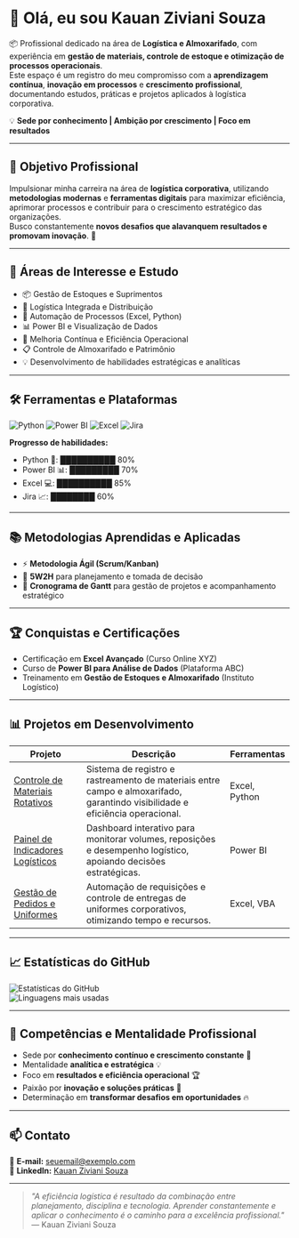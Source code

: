 # 👋 Olá, eu sou Kauan Ziviani Souza

📦 Profissional dedicado na área de **Logística e Almoxarifado**, com experiência em **gestão de materiais, controle de estoque e otimização de processos operacionais**.  
Este espaço é um registro do meu compromisso com a **aprendizagem contínua**, **inovação em processos** e **crescimento profissional**, documentando estudos, práticas e projetos aplicados à logística corporativa.  

💡 **Sede por conhecimento | Ambição por crescimento | Foco em resultados**

---

## 🎯 Objetivo Profissional
Impulsionar minha carreira na área de **logística corporativa**, utilizando **metodologias modernas** e **ferramentas digitais** para maximizar eficiência, aprimorar processos e contribuir para o crescimento estratégico das organizações.  
Busco constantemente **novos desafios que alavanquem resultados e promovam inovação**. 🚀

---

## 🧩 Áreas de Interesse e Estudo
- 📦 Gestão de Estoques e Suprimentos  
- 🚚 Logística Integrada e Distribuição  
- 🤖 Automação de Processos (Excel, Python)  
- 📊 Power BI e Visualização de Dados  
- 🔄 Melhoria Contínua e Eficiência Operacional  
- 📋 Controle de Almoxarifado e Patrimônio  
- 💡 Desenvolvimento de habilidades estratégicas e analíticas  

---

## 🛠 Ferramentas e Plataformas
![Python](https://img.shields.io/badge/Python-3776AB?style=for-the-badge&logo=python&logoColor=white)
![Power BI](https://img.shields.io/badge/Power%20BI-F2C80F?style=for-the-badge&logo=power-bi&logoColor=white)
![Excel](https://img.shields.io/badge/Excel-217346?style=for-the-badge&logo=microsoft-excel&logoColor=white)
![Jira](https://img.shields.io/badge/Jira-0052CC?style=for-the-badge&logo=jira&logoColor=white)

**Progresso de habilidades:**  
- Python 🐍: ██████████ 80%  
- Power BI 📊: █████████ 70%  
- Excel 💻: ██████████ 85%  
- Jira 📈: ████████ 60%  

---

## 📚 Metodologias Aprendidas e Aplicadas
- ⚡ **Metodologia Ágil (Scrum/Kanban)**  
- 📌 **5W2H** para planejamento e tomada de decisão  
- 📅 **Cronograma de Gantt** para gestão de projetos e acompanhamento estratégico  

---

## 🏆 Conquistas e Certificações
- Certificação em **Excel Avançado** (Curso Online XYZ)  
- Curso de **Power BI para Análise de Dados** (Plataforma ABC)  
- Treinamento em **Gestão de Estoques e Almoxarifado** (Instituto Logístico)  

---

## 📊 Projetos em Desenvolvimento
| Projeto | Descrição | Ferramentas |
|----------|------------|-------------|
| [Controle de Materiais Rotativos](link-do-repo) | Sistema de registro e rastreamento de materiais entre campo e almoxarifado, garantindo visibilidade e eficiência operacional. | Excel, Python |
| [Painel de Indicadores Logísticos](link-do-repo) | Dashboard interativo para monitorar volumes, reposições e desempenho logístico, apoiando decisões estratégicas. | Power BI |
| [Gestão de Pedidos e Uniformes](link-do-repo) | Automação de requisições e controle de entregas de uniformes corporativos, otimizando tempo e recursos. | Excel, VBA |

---

## 📈 Estatísticas do GitHub
![Estatísticas do GitHub](https://github-readme-stats.vercel.app/api?username=SEU_USUARIO&show_icons=true&theme=default)  
![Linguagens mais usadas](https://github-readme-stats.vercel.app/api/top-langs/?username=SEU_USUARIO&layout=compact&theme=default)

---

## 🚀 Competências e Mentalidade Profissional
- Sede por **conhecimento contínuo e crescimento constante** 📖  
- Mentalidade **analítica e estratégica** 💡  
- Foco em **resultados e eficiência operacional** 🏆  
- Paixão por **inovação e soluções práticas** 🤝  
- Determinação em **transformar desafios em oportunidades** 🔥  

---

## 📫 Contato
📧 **E-mail:** seuemail@exemplo.com  
🔗 **LinkedIn:** [Kauan Ziviani Souza](https://linkedin.com/in/kauan-souza-9247aa377)

---

> *"A eficiência logística é resultado da combinação entre planejamento, disciplina e tecnologia. Aprender constantemente e aplicar o conhecimento é o caminho para a excelência profissional."*  
> — Kauan Ziviani Souza

<!--
**kauanzcsouza10-art/kauanzcsouza10-art** is a ✨ _special_ ✨ repository because its `README.md` (this file) appears on your GitHub profile.

Here are some ideas to get you started:

- 🔭 I’m currently working on ...
- 🌱 I’m currently learning ...
- 👯 I’m looking to collaborate on ...
- 🤔 I’m looking for help with ...
- 💬 Ask me about ...
- 📫 How to reach me: ...
- 😄 Pronouns: ...
- ⚡ Fun fact: ...
-->
